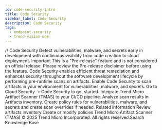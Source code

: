 ```yaml
---
id: code-security-intro
title: Code Security
sidebar_label: Code Security
description: Code Security
tags:
  - endpoint-security
  - trend-vision-one
---
```


/*<![CDATA[*/ $('#title').html($('meta[name=map-description]').attr('content')); /*]]>*/ Code Security Detect vulnerabilities, malware, and secrets early in development with continuous visibility from code creation to cloud deployment. Important This is a "Pre-release" feature and is not considered an official release. Please review the Pre-release disclaimer before using the feature. Code Security enables efficient threat remediation and enhances security throughout the software development lifecycle by performing pre-runtime scans on artifacts. Enable Code Security to scan artifacts in your environment for vulnerabilities, malware, and secrets. Go to Cloud Security → Code Security to get started. Integrate Trend Micro Artifact Scanner (TMAS) to your CI/CD pipeline. Analyze scan results in Artifacts inventory. Create policy rules for vulnerabilities, malware, and secrets and create scan overrides if needed. Related information Review artifacts inventory Create or modify policies Trend Micro Artifact Scanner (TMAS) © 2025 Trend Micro Incorporated. All rights reserved.Search Knowledge Base